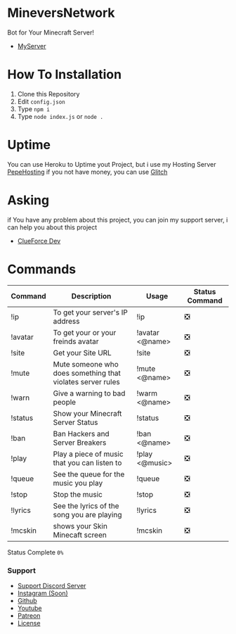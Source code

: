 # MineversNetwork
Bot for Your Minecraft Server!
- [MyServer](https://discord.minevers-network.com)

# How To Installation
1. Clone this Repository
2. Edit `config.json`
3. Type `npm i`
4. Type `node index.js` or `node .`

# Uptime
You can use Heroku to Uptime yout Project, but i use my Hosting Server [PepeHosting](https://panel.pepe-hosting.store)
if you not have money, you can use [Glitch](https://glitch.com)

# Asking
if You have any problem about this project, you can join my support server, i can help you about this project
- [ClueForce Dev](https://dsc.gg/clueforce)

# Commands

| Command   | Description                                                     | Usage                   | Status Command     |
| --------- | --------------------------------------------------------------- | ----------------------- | ------------------ |
| !ip       | To get your server's IP address                                 | !ip                     |        ❎         | 
| !avatar   | To get your or your freinds avatar                              | !avatar <@name>         |        ❎         |
| !site     | Get your Site URL                                               | !site                   |        ❎         |
| !mute     | Mute someone who does something that violates server rules      | !mute <@name>           |        ❎         | 
| !warn     | Give a warning to bad people                                    | !warm <@name>           |        ❎         | 
| !status   | Show your Minecraft Server Status                               | !status                 |        ❎         | 
| !ban      | Ban Hackers and Server Breakers                                 | !ban <@name>            |        ❎         | 
| !play     | Play a piece of music that you can listen to                    | !play <@music>          |        ❎         |
| !queue    | See the queue for the music you play                            | !queue                  |        ❎         |
| !stop     | Stop the music                                                  | !stop                   |        ❎         | 
| !lyrics   | See the lyrics of the song you are playing                      | !lyrics                 |        ❎         | 
| !mcskin   | shows your Skin Minecaft screen                                 | !mcskin                 |        ❎         | 

Status Complete `0%`

### Support
- [Support Discord Server](https://dsc.gg/clueforce)
- [Instagram (Soon)](https://soon.com)
- [Github](https://github.com/ClueForce)
- [Youtube](https://https://www.youtube.com/channel/UC0is6Sq_vH3M3tH3fo0Gd7A)
- [Patreon](https://patreon.com/clueforce)
- [License](https://github.com/ClueForce/MineversBot/blob/main/LICENSE)
